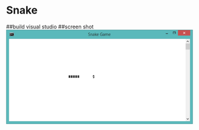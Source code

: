 # Snake
##build visual studio
##screen shot
![snake](https://github.com/ahmadrezashams/Snake/blob/master/screen.png)
